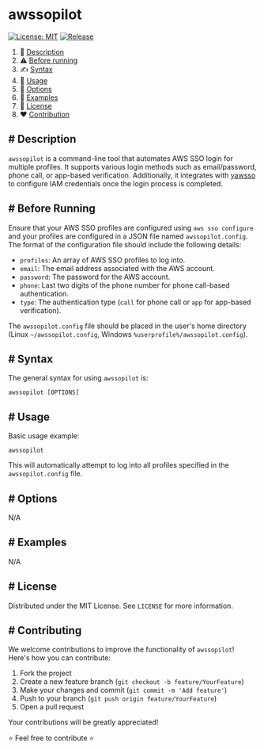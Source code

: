 # awssopilot

[![License: MIT](https://img.shields.io/github/license/un0tec/awssopilot?color=orange&cache=none)](LICENSE)
[![Release](https://img.shields.io/github/v/release/un0tec/awssopilot?color=green&label=Release)](https://github.com/un0tec/awssopilot/releases/latest)

1. :notebook_with_decorative_cover: [Description](#-description)
2. :warning: [Before running](#-before-running)
3. :writing_hand: [Syntax](#-syntax)
4. :hammer: [Usage](#-usage)
5. :bookmark_tabs: [Options](#-options)
6. :monocle_face: [Examples](#-examples)
7. :page_with_curl: [License](#-license)
8. :heart: [Contribution](#-contributing)

## # Description

`awssopilot` is a command-line tool that automates AWS SSO login for multiple profiles. It supports various login methods such as email/password, phone call, or app-based verification. Additionally, it integrates with [yawsso](https://github.com/victorskl/yawsso) to configure IAM credentials once the login process is completed.

## # Before Running

Ensure that your AWS SSO profiles are configured using `aws sso configure` and your profiles are configured in a JSON file named `awssopilot.config`. The format of the configuration file should include the following details:

- `profiles`: An array of AWS SSO profiles to log into.
- `email`: The email address associated with the AWS account.
- `password`: The password for the AWS account.
- `phone`: Last two digits of the phone number for phone call-based authentication.
- `type`: The authentication type (`call` for phone call or `app` for app-based verification).

The `awssopilot.config` file should be placed in the user's home directory (Linux `~/awssopilot.config`, Windows `%userprofile%/awssopilot.config`).

## # Syntax

The general syntax for using `awssopilot` is:

    awssopilot [OPTIONS]

## # Usage

Basic usage example:

    awssopilot

This will automatically attempt to log into all profiles specified in the `awssopilot.config` file.

## # Options

N/A

## # Examples

N/A

## # License

Distributed under the MIT License. See `LICENSE` for more information.

## # Contributing

We welcome contributions to improve the functionality of `awssopilot`! Here's how you can contribute:

1. Fork the project
2. Create a new feature branch (`git checkout -b feature/YourFeature`)
3. Make your changes and commit (`git commit -m 'Add feature'`)
4. Push to your branch (`git push origin feature/YourFeature`)
5. Open a pull request

Your contributions will be greatly appreciated!

:star: Feel free to contribute :star:
